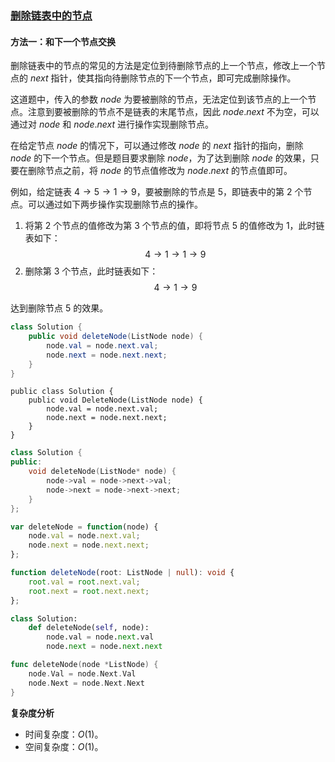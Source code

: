 ### [删除链表中的节点](https://leetcode.cn/problems/delete-node-in-a-linked-list/solutions/1077517/shan-chu-lian-biao-zhong-de-jie-dian-by-x656s/?envType=problem-list-v2&envId=tBJHVASZ)

#### 方法一：和下一个节点交换

删除链表中的节点的常见的方法是定位到待删除节点的上一个节点，修改上一个节点的 $next$ 指针，使其指向待删除节点的下一个节点，即可完成删除操作。

这道题中，传入的参数 $node$ 为要被删除的节点，无法定位到该节点的上一个节点。注意到要被删除的节点不是链表的末尾节点，因此 $node.next$ 不为空，可以通过对 $node$ 和 $node.next$ 进行操作实现删除节点。

在给定节点 $node$ 的情况下，可以通过修改 $node$ 的 $next$ 指针的指向，删除 $node$ 的下一个节点。但是题目要求删除 $node$，为了达到删除 $node$ 的效果，只要在删除节点之前，将 $node$ 的节点值修改为 $node.next$ 的节点值即可。

例如，给定链表 $4\rightarrow 5\rightarrow 1\rightarrow 9$，要被删除的节点是 $5$，即链表中的第 $2$ 个节点。可以通过如下两步操作实现删除节点的操作。

1. 将第 $2$ 个节点的值修改为第 $3$ 个节点的值，即将节点 $5$ 的值修改为 $1$，此时链表如下：
    $$4\rightarrow 1\rightarrow 1\rightarrow 9$$
2. 删除第 $3$ 个节点，此时链表如下：
    $$4\rightarrow 1\rightarrow 9$$

达到删除节点 $5$ 的效果。

```Java
class Solution {
    public void deleteNode(ListNode node) {
        node.val = node.next.val;
        node.next = node.next.next;
    }
}
```

```CSharp
public class Solution {
    public void DeleteNode(ListNode node) {
        node.val = node.next.val;
        node.next = node.next.next;
    }
}
```

```C++
class Solution {
public:
    void deleteNode(ListNode* node) {
        node->val = node->next->val;
        node->next = node->next->next;
    }
};
```

```JavaScript
var deleteNode = function(node) {
    node.val = node.next.val;
    node.next = node.next.next;
};
```

```TypeScript
function deleteNode(root: ListNode | null): void {
    root.val = root.next.val;
    root.next = root.next.next;
};
```

```Python
class Solution:
    def deleteNode(self, node):
        node.val = node.next.val
        node.next = node.next.next
```

```Go
func deleteNode(node *ListNode) {
    node.Val = node.Next.Val
    node.Next = node.Next.Next
}
```

**复杂度分析**

- 时间复杂度：$O(1)$。
- 空间复杂度：$O(1)$。
